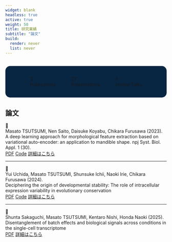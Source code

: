 ```yaml
---
widget: blank
headless: true
active: true
weight: 50
title: 研究業績
subtitle: "論文"
build:
  render: never
  list: never
---
```


<div class="research-stats" style="display: flex; justify-content: center; gap: 3rem; margin: 2rem 0; flex-wrap: wrap; background:rgb(8, 37, 66); padding: 2rem; border-radius: 15px;">
  <div class="stat-item">
    <div class="stat-number">3</div>
    <div class="stat-label">Publications</div>
  </div>
  <div class="stat-item">
    <div class="stat-number">27</div>
    <div class="stat-label">Presentations</div>
  </div>
  <div class="stat-item">
    <div class="stat-number">5</div>
    <div class="stat-label">Invited Talks</div>
  </div>
  <!-- <div class="stat-item">
    <div class="stat-number">3</div>
    <div class="stat-label">Research Fields</div>
  </div> -->
</div>

<div id="publications"></div>

## 論文

<div class="publication-item">

<div class="publication-icon">
📄
</div>

<div class="publication-content">
<div class="authors">Masato TSUTSUMI, Nen Saito, Daisuke Koyabu, Chikara Furusawa (2023).</div>
<div class="title">A deep learning approach for morphological feature extraction based on variational auto-encoder: an application to mandible shape. npj Syst. Biol. Appl. 1 (30).</div>
<div class="links">
<a href="https://doi.org/10.1038/s41540-023-00293-6">PDF</a>
<a href="https://github.com/masa10223">Code</a>
<a href="/publication/">詳細はこちら</a>
</div>
</div>

</div>

---

<div class="publication-item">

<div class="publication-icon">
📄
</div>

<div class="publication-content">
<div class="authors">Yui Uchida, Masato TSUTSUMI, Shunsuke Ichii, Naoki Irie, Chikara Furusawa (2024).</div>
<div class="title">Deciphering the origin of developmental stability: The role of intracellular expression variability in evolutionary conservation</div>
<div class="links">
<a href="https://onlinelibrary.wiley.com/doi/pdf/10.1111/ede.12473">PDF</a>
<a href="https://github.com/masa10223/symmetry_analysis">Code</a>
<a href="/publication/">詳細はこちら</a>
</div>
</div>

</div>

---

<div class="publication-item">

<div class="publication-icon">
📄
</div>

<div class="publication-content">
<div class="authors">Shunta Sakaguchi, Masato TSUTSUMI, Kentaro Nishi, Honda Naoki (2025).</div>
<div class="title">Disentanglement of batch effects and biological signals across conditions in the single-cell transcriptome</div>
<div class="links">
<a href="https://www.biorxiv.org/content/biorxiv/early/2025/04/16/2025.04.10.648296.full.pdf">PDF</a>
<a href="/publication/">詳細はこちら</a>
</div>
</div>

</div>
